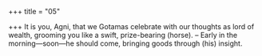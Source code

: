 +++
title = "05"

+++
It is you, Agni, that we Gotamas celebrate with our thoughts as lord of  wealth,
grooming you like a swift, prize-bearing (horse). – Early in the
morning—soon—he should come, bringing goods through (his)
insight.